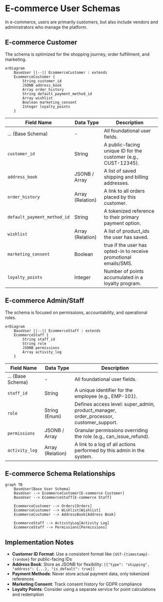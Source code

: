 # E-commerce User Schemas

In e-commerce, users are primarily customers, but also include vendors and administrators who manage the platform.

## E-commerce Customer

The schema is optimized for the shopping journey, order fulfillment, and marketing.

```mermaid
erDiagram
    BaseUser ||--|| EcommerceCustomer : extends
    EcommerceCustomer {
        String customer_id
        JSONB address_book
        Array order_history
        String default_payment_method_id
        Array wishlist
        Boolean marketing_consent
        Integer loyalty_points
    }
```

| Field Name | Data Type | Description |
|------------|-----------|-------------|
| ... (Base Schema) | - | All foundational user fields. |
| `customer_id` | String | A public-facing unique ID for the customer (e.g., CUST-12345). |
| `address_book` | JSONB / Array | A list of saved shipping and billing addresses. |
| `order_history` | Array (Relation) | A link to all orders placed by this customer. |
| `default_payment_method_id` | String | A tokenized reference to their primary payment option. |
| `wishlist` | Array (Relation) | A list of product_ids the user has saved. |
| `marketing_consent` | Boolean | true if the user has opted-in to receive promotional emails/SMS. |
| `loyalty_points` | Integer | Number of points accumulated in a loyalty program. |

## E-commerce Admin/Staff

The schema is focused on permissions, accountability, and operational roles.

```mermaid
erDiagram
    BaseUser ||--|| EcommerceStaff : extends
    EcommerceStaff {
        String staff_id
        String role
        JSONB permissions
        Array activity_log
    }
```

| Field Name | Data Type | Description |
|------------|-----------|-------------|
| ... (Base Schema) | - | All foundational user fields. |
| `staff_id` | String | A unique identifier for the employee (e.g., EMP-101). |
| `role` | String (Enum) | Defines access level: super_admin, product_manager, order_processor, customer_support. |
| `permissions` | JSONB / Array | Granular permissions overriding the role (e.g., can_issue_refund). |
| `activity_log` | Array (Relation) | A link to a log of all actions performed by this admin in the system. |

## E-commerce Schema Relationships

```mermaid
graph TB
    BaseUser[Base User Schema]
    BaseUser --> EcommerceCustomer[E-commerce Customer]
    BaseUser --> EcommerceStaff[E-commerce Staff]
    
    EcommerceCustomer --> Orders[Orders]
    EcommerceCustomer --> Wishlist[Wishlist]
    EcommerceCustomer --> AddressBook[Address Book]
    
    EcommerceStaff --> ActivityLog[Activity Log]
    EcommerceStaff --> Permissions[Permissions]
```

## Implementation Notes

- **Customer ID Format**: Use a consistent format like `CUST-{timestamp}-{random}` for public-facing IDs
- **Address Book**: Store as JSONB for flexibility: `[{"type": "shipping", "address": {...}, "is_default": true}]`
- **Payment Methods**: Never store actual payment data, only tokenized references
- **Marketing Consent**: Track consent history for GDPR compliance
- **Loyalty Points**: Consider using a separate service for point calculations and redemption 